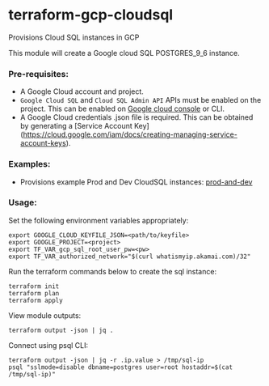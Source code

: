 # terraform-gcp-cloudsql
Provisions Cloud SQL instances in GCP

This module will create a Google cloud SQL POSTGRES_9_6 instance.

### Pre-requisites:
- A Google Cloud account and project.
- `Google Cloud SQL` and `Cloud SQL Admin API` APIs must be enabled on the project. This can be enabled on [Google cloud console](https://support.google.com/cloud/answer/6158841?hl=en) or CLI.
- A Google Cloud credentials .json file is required. This can be obtained by generating a [Service Account Key] (https://cloud.google.com/iam/docs/creating-managing-service-account-keys).

### Examples:
- Provisions example Prod and Dev CloudSQL instances: [prod-and-dev](examples/prod-and-dev/README.md)

### Usage:
Set the following environment variables appropriately:
```
export GOOGLE_CLOUD_KEYFILE_JSON=<path/to/keyfile>
export GOOGLE_PROJECT=<project>
export TF_VAR_gcp_sql_root_user_pw=<pw>
export TF_VAR_authorized_network="$(curl whatismyip.akamai.com)/32"
```
Run the terraform commands below to create the sql instance:  
```
terraform init
terraform plan
terraform apply
```
View module outputs:
```
terraform output -json | jq .
```
Connect using psql CLI:
```
terraform output -json | jq -r .ip.value > /tmp/sql-ip
psql "sslmode=disable dbname=postgres user=root hostaddr=$(cat /tmp/sql-ip)"
```
